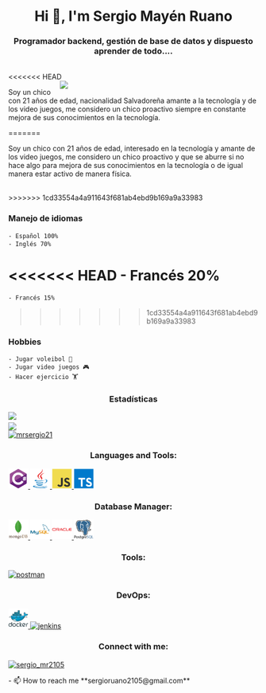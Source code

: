 <h1 align="center">Hi 👋, I'm Sergio Mayén Ruano</h1>
<h3 align="center">Programador backend, gestión de base de datos y dispuesto aprender de todo....</h3>

<br/>
<<<<<<< HEAD
<img src="https://raw.githubusercontent.com/MicaelliMedeiros/micaellimedeiros/master/image/computer-illustration.png" min-width="400px" max-width="400px" width="400px" align="right">

<p align="left"> 
  Soy un chico con 21 años de edad, nacionalidad Salvadoreña amante a la tecnología y de los video juegos, me considero un chico proactivo siempre en constante mejora de sus conocimientos en la tecnología.
</p>
=======
<p>Soy un chico con 21 años de edad, interesado en la tecnología y amante de los video juegos, me considero un chico proactivo y que se aburre si no hace algo para mejora de sus conocimientos en la tecnología o de igual manera  estar activo de manera física.</p>
<br/>
>>>>>>> 1cd33554a4a911643f681ab4ebd9b169a9a33983

<h3>Manejo de idiomas</h3>

    - Español 100% 
    - Inglés 70%
<<<<<<< HEAD
    - Francés 20%
=======
    - Francés 15%
>>>>>>> 1cd33554a4a911643f681ab4ebd9b169a9a33983

<h3>Hobbies</h3>

    - Jugar voleibol 🏐
    - Jugar video juegos 🎮
    - Hacer ejercicio 🏋

<h3 align="center">Estadísticas</h3>

<img src="https://github-readme-stats.vercel.app/api?username=mrsergio21&show_icons=true&title_color=783c00&text_color=af552e&icon_color=783c00&bg_color=f8efd4&cache_seconds=2300">

<br >
<a href="https://github.com/Gurupreet">
  <img align="center" src="https://github-readme-stats.vercel.app/api/top-langs/?username=mrsergio21&theme=dracula&hide_langs_below=1" />
</a>

<br >
<a href="https://github.com/ryo-ma/github-profile-trophy"><img src="https://github-profile-trophy.vercel.app/?username=mrsergio21" alt="mrsergio21" /></a>

<h3 align="center">Languages and Tools:</h3>
 </a> <a href="https://www.w3schools.com/cs/" target="_blank" rel="noreferrer"> <img src="https://raw.githubusercontent.com/devicons/devicon/master/icons/csharp/csharp-original.svg" alt="csharp" width="40" height="40"/> </a>     <a href="https://www.java.com" target="_blank" rel="noreferrer"> <img src="https://raw.githubusercontent.com/devicons/devicon/master/icons/java/java-original.svg" alt="java" width="40" height="40"/> </a> <a href="https://developer.mozilla.org/en-US/docs/Web/JavaScript" target="_blank" rel="noreferrer"> <img src="https://raw.githubusercontent.com/devicons/devicon/master/icons/javascript/javascript-original.svg" alt="javascript" width="40" height="40"/> </a> <a href="https://www.typescriptlang.org/" target="_blank" rel="noreferrer"> <img src="https://raw.githubusercontent.com/devicons/devicon/master/icons/typescript/typescript-original.svg" alt="typescript" width="40" height="40"/> </a>


<h3 align="center">Database Manager:</h3>

<a href="https://www.mongodb.com/" target="_blank" rel="noreferrer"> <img src="https://raw.githubusercontent.com/devicons/devicon/master/icons/mongodb/mongodb-original-wordmark.svg" alt="mongodb" width="40" height="40"/> </a>
<a href="https://www.mysql.com/" target="_blank" rel="noreferrer"> <img src="https://raw.githubusercontent.com/devicons/devicon/master/icons/mysql/mysql-original-wordmark.svg" alt="mysql" width="40" height="40"/> </a>
<a href="https://www.oracle.com/" target="_blank" rel="noreferrer"> <img src="https://raw.githubusercontent.com/devicons/devicon/master/icons/oracle/oracle-original.svg" alt="oracle" width="40" height="40"/> </a>
<a href="https://www.postgresql.org" target="_blank" rel="noreferrer"> <img src="https://raw.githubusercontent.com/devicons/devicon/master/icons/postgresql/postgresql-original-wordmark.svg" alt="postgresql" width="40" height="40"/> </a>

<h3 align="center">Tools:</h3>

<a href="https://postman.com" target="_blank" rel="noreferrer"> <img src="https://www.vectorlogo.zone/logos/getpostman/getpostman-icon.svg" alt="postman" width="40" height="40"/> </a>

<h3 align="center">DevOps:</h3>

<a href="https://www.docker.com/" target="_blank" rel="noreferrer"> <img src="https://raw.githubusercontent.com/devicons/devicon/master/icons/docker/docker-original-wordmark.svg" alt="docker" width="40" height="40"/> </a>
<a href="https://www.jenkins.io" target="_blank" rel="noreferrer"> <img src="https://www.vectorlogo.zone/logos/jenkins/jenkins-icon.svg" alt="jenkins" width="40" height="40"/> </a>


<h3 align="center">Connect with me:</h3>
<p align="left">
<a href="https://instagram.com/sergio_mr2105" target="blank"><img align="center" src="https://raw.githubusercontent.com/rahuldkjain/github-profile-readme-generator/master/src/images/icons/Social/instagram.svg" alt="sergio_mr2105" height="30" width="40" /></a>
</p>
- 📫 How to reach me **sergioruano2105@gmail.com**